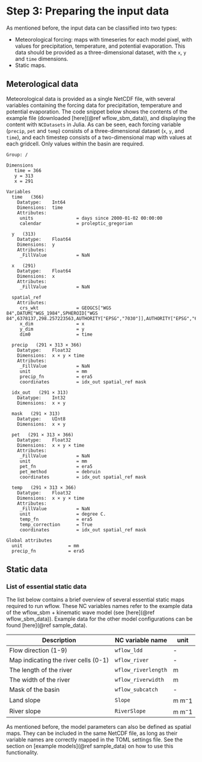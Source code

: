 # Step 3: Preparing the input data

As mentioned before, the input data can be classified into two types:

 - Meteorological forcing: maps with timeseries for each model pixel, with values for
   precipitation, temperature, and potential evaporation. This data should be provided as a
   three-dimensional dataset, with the `x`, `y` and `time` dimensions. 
 - Static maps.


## Meterological data

Meteorological data is provided as a single NetCDF file, with several variables containing
the forcing data for precipitation, temperature and potential evaporation. The code snippet
below shows the contents of the example file (downloaded [here](@ref wflow_sbm_data)), and
displaying the content with `NCDatasets` in Julia. As can be seen, each forcing variable
(`precip`, `pet` and `temp`) consists of a three-dimensional dataset (`x`, `y`, and `time`),
and each timestep consists of a two-dimensional map with values at each gridcell. Only
values within the basin are required.

```
Group: /

Dimensions
   time = 366
   y = 313
   x = 291

Variables
  time   (366)
    Datatype:    Int64
    Dimensions:  time
    Attributes:
     units                = days since 2000-01-02 00:00:00
     calendar             = proleptic_gregorian

  y   (313)
    Datatype:    Float64
    Dimensions:  y
    Attributes:
     _FillValue           = NaN

  x   (291)
    Datatype:    Float64
    Dimensions:  x
    Attributes:
     _FillValue           = NaN

  spatial_ref  
    Attributes:
     crs_wkt              = GEOGCS["WGS 84",DATUM["WGS_1984",SPHEROID["WGS 84",6378137,298.257223563,AUTHORITY["EPSG","7030"]],AUTHORITY["EPSG","6326"]],PRIMEM["Greenwich",0,AUTHORITY["EPSG","8901"]],UNIT["degree",0.0174532925199433,AUTHORITY["EPSG","9122"]],AXIS["Latitude",NORTH],AXIS["Longitude",EAST],AUTHORITY["EPSG","4326"]]
     x_dim                = x
     y_dim                = y
     dim0                 = time

  precip   (291 × 313 × 366)
    Datatype:    Float32
    Dimensions:  x × y × time
    Attributes:
     _FillValue           = NaN
     unit                 = mm
     precip_fn            = era5
     coordinates          = idx_out spatial_ref mask

  idx_out   (291 × 313)
    Datatype:    Int32
    Dimensions:  x × y

  mask   (291 × 313)
    Datatype:    UInt8
    Dimensions:  x × y

  pet   (291 × 313 × 366)
    Datatype:    Float32
    Dimensions:  x × y × time
    Attributes:
     _FillValue           = NaN
     unit                 = mm
     pet_fn               = era5
     pet_method           = debruin
     coordinates          = idx_out spatial_ref mask

  temp   (291 × 313 × 366)
    Datatype:    Float32
    Dimensions:  x × y × time
    Attributes:
     _FillValue           = NaN
     unit                 = degree C.
     temp_fn              = era5
     temp_correction      = True
     coordinates          = idx_out spatial_ref mask

Global attributes
  unit                 = mm
  precip_fn            = era5
```

## Static data


### List of essential static data

The list below contains a brief overview of several essential static maps required to run
wflow. These NC variables names refer to the example data of the wflow\_sbm + kinematic wave
model (see [here](@ref wflow_sbm_data)). Example data for the other model configurations can
be found [here](@ref sample_data).

Description | NC variable name | unit
--- | --- | ---
Flow direction (1-9) | `wflow_ldd` | -
Map indicating the river cells (0-1) | `wflow_river` | -
The length of the river | `wflow_riverlength` | m
The width of the river | `wflow_riverwidth` | m
Mask of the basin | `wflow_subcatch` | -
Land slope | `Slope` | m m$^-1$
River slope | `RiverSlope` | m m$^-1$

As mentioned before, the model parameters can also be defined as spatial maps. They can be
included in the same NetCDF file, as long as their variable names are correctly mapped in
the TOML settings file. See the section on [example models](@ref sample_data) on how to 
use this functionality.